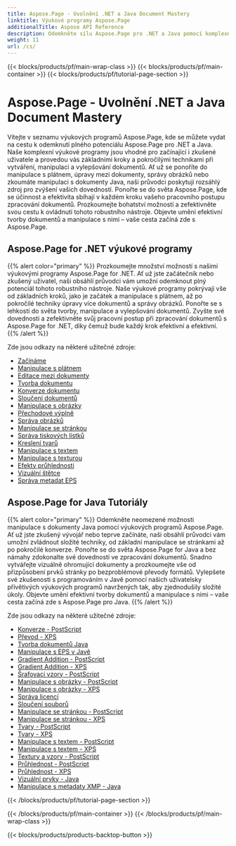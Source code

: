 ```yaml
---
title: Aspose.Page - Uvolnění .NET a Java Document Mastery
linktitle: Výukové programy Aspose.Page
additionalTitle: Aspose API Reference
description: Odemkněte sílu Aspose.Page pro .NET a Java pomocí komplexních výukových programů. Zvládněte tvorbu, manipulaci a vylepšování dokumentů bez námahy.
weight: 11
url: /cs/
---
```


{{< blocks/products/pf/main-wrap-class >}}
{{< blocks/products/pf/main-container >}}
{{< blocks/products/pf/tutorial-page-section >}}

# Aspose.Page - Uvolnění .NET a Java Document Mastery


Vítejte v seznamu výukových programů Aspose.Page, kde se můžete vydat na cestu k odemknutí plného potenciálu Aspose.Page pro .NET a Java. Naše komplexní výukové programy jsou vhodné pro začínající i zkušené uživatele a provedou vás základními kroky a pokročilými technikami při vytváření, manipulaci a vylepšování dokumentů. Ať už se ponoříte do manipulace s plátnem, úpravy mezi dokumenty, správy obrázků nebo zkoumáte manipulaci s dokumenty Java, naši průvodci poskytují rozsáhlý zdroj pro zvýšení vašich dovedností. Ponořte se do světa Aspose.Page, kde se účinnost a efektivita sbíhají v každém kroku vašeho pracovního postupu zpracování dokumentů. Prozkoumejte bohatství možností a zefektivněte svou cestu k ovládnutí tohoto robustního nástroje. Objevte umění efektivní tvorby dokumentů a manipulace s nimi – vaše cesta začíná zde s Aspose.Page.

## Aspose.Page for .NET výukové programy
{{% alert color="primary" %}}
Prozkoumejte množství možností s našimi výukovými programy Aspose.Page for .NET. Ať už jste začátečník nebo zkušený uživatel, naši obsáhlí průvodci vám umožní odemknout plný potenciál tohoto robustního nástroje. Naše výukové programy pokrývají vše od základních kroků, jako je začátek a manipulace s plátnem, až po pokročilé techniky úpravy více dokumentů a správy obrázků. Ponořte se s lehkostí do světa tvorby, manipulace a vylepšování dokumentů. Zvyšte své dovednosti a zefektivněte svůj pracovní postup při zpracování dokumentů s Aspose.Page for .NET, díky čemuž bude každý krok efektivní a efektivní.
{{% /alert %}}

Zde jsou odkazy na některé užitečné zdroje:
 
- [Začínáme](./net/getting-started/)
- [Manipulace s plátnem](./net/canvas-manipulation/)
- [Editace mezi dokumenty](./net/cross-document-editing/)
- [Tvorba dokumentu](./net/document-creation/)
- [Konverze dokumentu](./net/document-conversion/)
- [Sloučení dokumentů](./net/document-merging/)
- [Manipulace s obrázky](./net/image-manipulation/)
- [Přechodové výplně](./net/gradient-fills/)
- [Správa obrázků](./net/image-management/)
- [Manipulace se stránkou](./net/page-manipulation/)
- [Správa tiskových lístků](./net/print-ticket-management/)
- [Kreslení tvarů](./net/drawing-shapes/)
- [Manipulace s textem](./net/text-manipulation/)
- [Manipulace s texturou](./net/texture-handling/)
- [Efekty průhlednosti](./net/transparency-effects/)
- [Vizuální štětce](./net/visual-brushes/)
- [Správa metadat EPS](./net/eps-metadata-management/)



## Aspose.Page for Java Tutoriály
{{% alert color="primary" %}}
Odemkněte neomezené možnosti manipulace s dokumenty Java pomocí výukových programů Aspose.Page. Ať už jste zkušený vývojář nebo teprve začínáte, naši obsáhlí průvodci vám umožní zvládnout složité techniky, od základní manipulace se stránkami až po pokročilé konverze. Ponořte se do světa Aspose.Page for Java a bez námahy zdokonalte své dovednosti ve zpracování dokumentů. Snadno vytvářejte vizuálně ohromující dokumenty a prozkoumejte vše od přizpůsobení prvků stránky po bezproblémové převody formátů. Vylepšete své zkušenosti s programováním v Javě pomocí našich uživatelsky přívětivých výukových programů navržených tak, aby zjednodušily složité úkoly. Objevte umění efektivní tvorby dokumentů a manipulace s nimi – vaše cesta začíná zde s Aspose.Page pro Java.
{{% /alert %}}

Zde jsou odkazy na některé užitečné zdroje:

- [Konverze - PostScript](./java/postscript-conversion/)
- [Převod - XPS](./java/xps-conversion/)
- [Tvorba dokumentů Java](./java/document-creation/)
- [Manipulace s EPS v Javě](./java/manipulation-eps/)
- [Gradient Addition - PostScript](./java/postscript-gradient-addition/)
- [Gradient Addition - XPS](./java/xps-gradient-addition/)
- [Šrafovací vzory - PostScript](./java/postscript-hatch-patterns/)
- [Manipulace s obrázky - PostScript](./java/postscript-image-manipulation/)
- [Manipulace s obrázky - XPS](./java/xps-image-manipulation/)
- [Správa licencí](./java/license-management/)
- [Sloučení souborů](./java/file-merging/)
- [Manipulace se stránkou - PostScript](./java/postscript-page-manipulation/)
- [Manipulace se stránkou - XPS](./java/xps-page-manipulation/)
- [Tvary - PostScript](./java/postscript-shapes/)
- [Tvary - XPS](./java/xps-shapes/)
- [Manipulace s textem - PostScript](./java/postscript-text-manipulation/)
- [Manipulace s textem - XPS](./java/xps-text-manipulation/)
- [Textury a vzory - PostScript](./java/postscript-texture-patterns/)
- [Průhlednost - PostScript](./java/postscript-transparency/)
- [Průhlednost - XPS](./java/xps-transparency/)
- [Vizuální prvky - Java](./java/visual-elements/)
- [Manipulace s metadaty XMP - Java](./java/xmp-metadata-manipulation/)


{{< /blocks/products/pf/tutorial-page-section >}}

{{< /blocks/products/pf/main-container >}}
{{< /blocks/products/pf/main-wrap-class >}}

{{< blocks/products/products-backtop-button >}}
